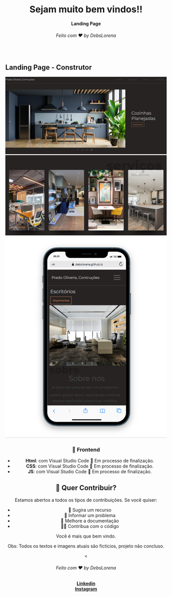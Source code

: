  <div align="center">
  <h1>Sejam muito bem vindos!!</h1>
  <strong>Landing Page</strong>
  <h6>Feito com ❤️ by DebsLorena</h6>
</div>
<br>


## Landing Page - Construtor
<div align="center">
    <img src="./print.PNG" alt="daily.dev" width="550">
    <img src="./print1.PNG" alt="daily.dev" width="550">
    <img src="./print2.PNG" alt="daily.dev" width="550">
   
 
### 🎨 Frontend

*  **Html**: com Visual Studio Code :hammer: Em processo de finalização.
*  **CSS**: com Visual Studio Code :hammer: Em processo de finalização.
*  **JS**: com Visual Studio Code :hammer: Em processo de finalização.


## 🙌 Quer Contribuir?

Estamos abertos a todos os tipos de contribuições. Se você quiser:
* 🤔 Sugira um recurso
* 🐛 Informar um problema
* 📖 Melhore a documentação
* 👨‍💻 Contribua com o código

Você é mais que bem vindo. 

Obs: Todos os textos e imagens atuais são ficticios, projeto não concluso.

<

<div align="center">
    <h6>Feito com ❤️ by DebsLorena</h6>
    <a href="https://www.linkedin.com/in/loredebs/"><strong>Linkedin</strong></a></br>
    <a href="https://www.instagram.com/debslorena/"><strong>Instagram</strong></a>
</div>
